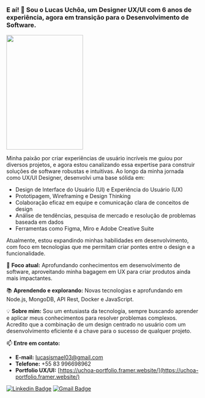 ### E aí! 👋 Sou o Lucas Uchôa, um Designer UX/UI com 6 anos de experiência, agora em transição para o Desenvolvimento de Software.

<img src="https://media4.giphy.com/media/v1.Y2lkPTc5MGI3NjExcXN1Znk4ZGxhMWEyczY4ZnF4NTFhb2E1ZG9hbDFwZDlkc3hhdWdmZSZlcD12MV9pbnRlcm5hbF9naWZfYnlfaWQmY3Q9Zw/k0ijJhqrUP4T2EvmJ1/giphy.gif" width="200" height="300">

Minha paixão por criar experiências de usuário incríveis me guiou por diversos projetos, e agora estou canalizando essa expertise para construir soluções de software robustas e intuitivas. Ao longo da minha jornada como UX/UI Designer, desenvolvi uma base sólida em:

* Design de Interface do Usuário (UI) e Experiência do Usuário (UX)
* Prototipagem, Wireframing e Design Thinking
* Colaboração eficaz em equipe e comunicação clara de conceitos de design
* Análise de tendências, pesquisa de mercado e resolução de problemas baseada em dados
* Ferramentas como Figma, Miro e Adobe Creative Suite

Atualmente, estou expandindo minhas habilidades em desenvolvimento, com foco em tecnologias que me permitam criar pontes entre o design e a funcionalidade.

🚀 **Foco atual:** Aprofundando conhecimentos em desenvolvimento de software, aproveitando minha bagagem em UX para criar produtos ainda mais impactantes.

📚 **Aprendendo e explorando:** Novas tecnologias e aprofundando em Node.js, MongoDB, API Rest, Docker e JavaScript.

💡 **Sobre mim:** Sou um entusiasta da tecnologia, sempre buscando aprender e aplicar meus conhecimentos para resolver problemas complexos. Acredito que a combinação de um design centrado no usuário com um desenvolvimento eficiente é a chave para o sucesso de qualquer projeto.

📫 **Entre em contato:**
* **E-mail:** [lucasismael03@gmail.com](mailto:lucasismael03@gmail.com)
* **Telefone:** +55 83 996698962
* **Portfolio UX/UI:** [https://uchoa-portfolio.framer.website/](https://uchoa-portfolio.framer.website/)

[![Linkedin Badge](https://img.shields.io/badge/-LinkedIn-blue?style=flat-square&logo=Linkedin&logoColor=white&link=https://www.linkedin.com/in/LucasUchôaTI)](https://www.linkedin.com/in/LucasUchôaTI)
[![Gmail Badge](https://img.shields.io/badge/-Gmail-c14438?style=flat-square&logo=Gmail&logoColor=white&link=mailto:lucasismael03@gmail.com)](mailto:lucasismael03@gmail.com)
